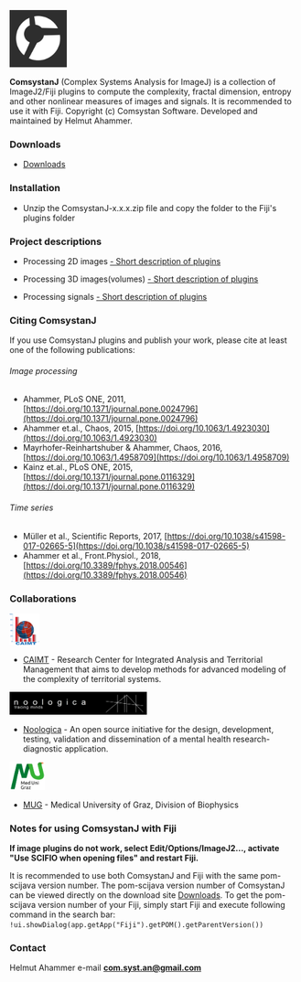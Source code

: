 <link rel="shortcut icon" type="image/png" href="favicon.png">

<!-- ![Image](comsystan-logo.png)-->
[<img src="images/comsystan-logo-grey46.png" width=100 height=100/>](https://comsystan.github.io/comsystanj)

**ComsystanJ** (Complex Systems Analysis for ImageJ) is a collection of ImageJ2/Fiji plugins to compute the complexity, fractal dimension, entropy and other nonlinear measures of images and signals. It is recommended to use it with Fiji. Copyright (c) Comsystan Software. Developed and maintained by Helmut Ahammer.

### Downloads
- [Downloads](https://github.com/comsystan/comsystanj/releases)

### Installation
- Unzip the ComsystanJ-x.x.x.zip file and copy the folder to the Fiji's plugins folder 

### Project descriptions
- Processing 2D images [- Short description of plugins](description/img2-description.md) 

- Processing 3D images(volumes) [- Short description of plugins](description/img3-description.md) 

- Processing signals [- Short description of plugins](description/sig-description.md) 

### Citing ComsystanJ 

If you use ComsystanJ plugins and publish your work, please cite at least one of the following publications:

###### Image processing
- Ahammer, PLoS ONE, 2011, [https://doi.org/10.1371/journal.pone.0024796](https://doi.org/10.1371/journal.pone.0024796)
- Ahammer et.al., Chaos, 2015, [https://doi.org/10.1063/1.4923030](https://doi.org/10.1063/1.4923030)
- Mayrhofer-Reinhartshuber & Ahammer, Chaos, 2016, [https://doi.org/10.1063/1.4958709](https://doi.org/10.1063/1.4958709)
- Kainz et.al., PLoS ONE, 2015, [https://doi.org/10.1371/journal.pone.0116329](https://doi.org/10.1371/journal.pone.0116329)

###### Time series
- Müller et al., Scientific Reports, 2017, [https://doi.org/10.1038/s41598-017-02665-5](https://doi.org/10.1038/s41598-017-02665-5)
- Ahammer et al., Front.Physiol., 2018, [https://doi.org/10.3389/fphys.2018.00546](https://doi.org/10.3389/fphys.2018.00546)

### Collaborations
[<img src="images/caimt-logo.png" width=52 height=55/>](https://caimt.ro)
- [CAIMT](https://caimt.ro) - Research Center for Integrated Analysis and Territorial Management that aims to develop methods for advanced modeling of the complexity of territorial systems.

[<img src="images/noologica-logo.png" width=240 height=40/>](https://noologica.com)
- [Noologica](https://noologica.com) - An open source initiative for the design, development, testing, validation and dissemination of a mental health research-diagnostic application.

[<img src="images/mug-logo.png" width=62 height=50/>](https://medunigraz.at)
- [MUG](https://medunigraz.at) - Medical University of Graz, Division of Biophysics

### Notes for using ComsystanJ with Fiji

**If image plugins do not work, select Edit/Options/ImageJ2..., activate "Use SCIFIO when opening files" and restart Fiji.**
  
It is recommended to use both ComsystanJ and Fiji with the same pom-scijava version number.
The pom-scijava version number of ComsystanJ can be viewed directly on the download site [Downloads](https://github.com/comsystan/comsystanj/releases).
To get the pom-scijava version number of your Fiji, simply start Fiji and execute following command in the search bar: `!ui.showDialog(app.getApp("Fiji").getPOM().getParentVersion())`

### Contact
Helmut Ahammer
e-mail **com.syst.an@gmail.com**
